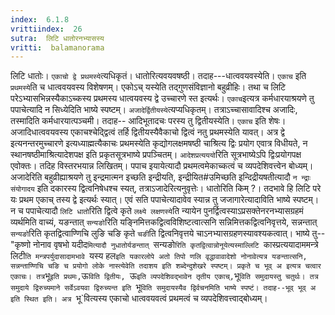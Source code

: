 ```yaml
---
index:  6.1.8
vrittiindex:  26
sutra:  लिटि धातोरनभ्यासस्य
vritti:  balamanorama 
---
```


लिटि धातोः। `एकाचो द्वे प्रथमस्ये`त्यधिकृतं। धातोरित्यवयवषष्ठी। तदाह---धात्ववयवस्येति। `एकाच` इति `प्रथमस्ये`ति च धात्ववयवस्य विशेषणम्। एकोऽच् यस्येति तद्गुणसंविज्ञानो बहुव्रीहिः। तथा च लिटि परेऽभ्यासभिन्नस्यैकाऽच्कस्य प्रथमस्य धात्वयवस्य द्वे उच्चारणे स्त इत्यर्थः। `एकाच`इत्यत्र कर्मधारयाश्रयणे तु पपाचेत्यादि न सिध्येदिति भाष्ये स्पष्टम्। `अजादेर्द्वितीयस्ये`त्यप्यधिकृतम्। तत्राऽच्चासावादिश्च अजादिः, तस्मादिति कर्मधारयात्पञ्चमी। तदाह-- आदिभूतादचः परस्य तु द्वितीयस्येति। `एकाच` इति शेषः। अजादिधात्ववयवस्य एकाचश्चेद्द्वित्वं तर्हि द्वितीयस्यैवैकाचो द्वित्वं नतु प्रथमस्येति यावत्। अत्र द्वे इत्यनन्तरमुच्चारणे इत्यध्याह्मत्यैकाचः प्रथमस्येति कृद्योगलक्षमषष्ठी चाश्रित्य द्विः प्रयोग एवात्र विधीयते, न स्थानषष्ठीमाश्रित्यादेशपक्ष इति प्रकृतसूत्रभाष्ये प्रपञ्चितम्। `आदेशप्रत्यययो`रिति सूत्रभाष्येऽपि द्विःप्रयोगपक्ष एवोक्तः। तदिह विस्तरभयान्न लिखितम्। पपाच इयायेत्यादौ प्रथमत्वमेकाच्कत्वं च व्यपदेशिवत्त्वेन बोध्यम्। अजादेरिति बहुव्रीह्याश्रयणे तु इन्द्रमात्मन इच्छति इन्द्रीयति, इन्द्रीयित#उमिच्छति इन्दिद्रीयषतीत्यादौ `न न्द्राः संयोगादय` इति दकारस्य द्वित्वनिषेधश्च स्यत्, तत्राऽजादेरित्यनुवृत्तेः। धातोरिति किम् ?। तदभावे हि लिटि परे यः प्रथम एकाच् तस्य द्वे इत्यर्थः स्यात्। एवं सति पपाचेत्यादावेव स्यान्न तु जजागारेत्यादाविति भाष्ये स्पष्टम्। न च पपाचेत्यादौ `लिटि धातो`रिति द्वित्वे कृते `लक्ष्ये लक्षणस्ये`ति न्यायेन पुनर्द्वित्वस्याऽप्रसक्तेनरनभ्यासग्रहमं व्यर्थमिति वाच्यं, यङन्तात् `सन्यङो`रिति यङ्निमित्तकद्वित्वविशिष्टत्वात्सनि सन्निमित्तकद्वित्वनिवृत्तये, सन्नन्तात् `सन्यङो`रिति कृतद्वित्वाण्णिचि लुङि चङि कृते `चङी`ति द्वित्वनिवृत्तये चाऽनभ्यासग्रहणस्यावश्यकत्वात्। भाष्ये तु-- "कृष्णो नोनाव वृषभो यदीद`मित्यादौ नुधातोर्यङन्तात् `सन्यङो`रिति कृतद्वित्वान्नोनूयेत्यस्माल्लिटि `कास्प्रत्ययादाममन्त्रे लिटी`ति मन्त्रपर्युदासादामभावे `यस्य हल` इति यकारलोपे अतो तिपो णलि वृद्धावावादेशो नोनावेत्यत्र यङन्तात्सनि, सन्नन्ताण्णिचि चङि च प्रयोगो लोके नास्त्येवेति तदाशय इति शब्देन्दुशेखरे स्पष्टम्। प्रकृते च भूव् अ इत्यत्र चत्वार एकाचः। तत्र `भू` इति प्रथमः, `ऊ`विति द्वितीयः, `ऊ` इति व्यपदेशिवद्भावेन तृतीय एकाच्, `भू`विति समुदायस्तु चतुर्थः। तत्र समुदाये द्विरुच्यमाने सर्वेऽवयवा द्विरुच्यन्त इति `भू`विति समुदायस्यैव द्विर्वचनमिति भाष्ये स्पष्टं। तदाह--भूव् भूव् अ इति स्थित इति। अत्र `भू`वित्यस्य एकाचो धात्ववयवत्वं प्रथमत्वं च व्यपदेशिवत्त्वाद्बोध्यम्।

